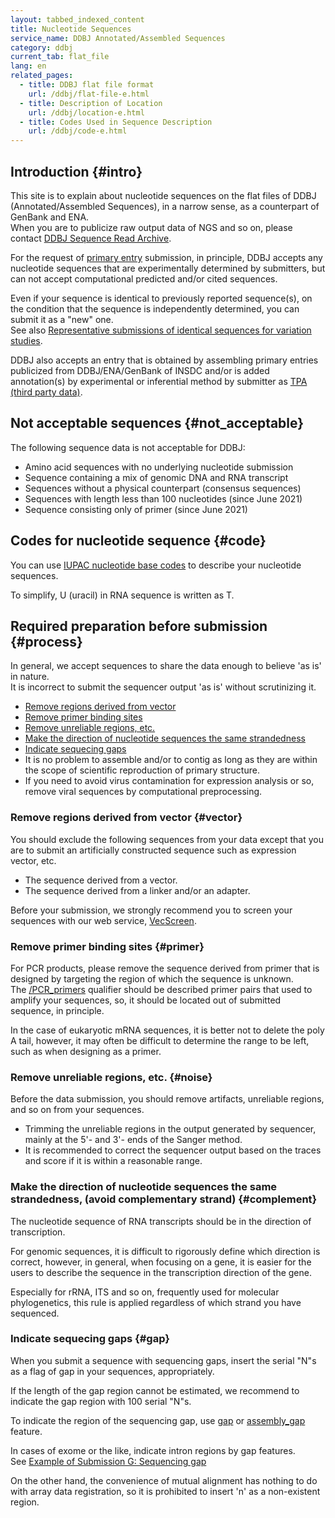 ```yaml
---
layout: tabbed_indexed_content
title: Nucleotide Sequences
service_name: DDBJ Annotated/Assembled Sequences
category: ddbj
current_tab: flat_file
lang: en
related_pages:
  - title: DDBJ flat file format
    url: /ddbj/flat-file-e.html
  - title: Description of Location
    url: /ddbj/location-e.html
  - title: Codes Used in Sequence Description
    url: /ddbj/code-e.html
---
```


## Introduction  {#intro}

This site is to explain about nucleotide sequences on the flat files of DDBJ (Annotated/Assembled Sequences), in a narrow sense, as a counterpart of GenBank and ENA.    
When you are to publicize raw output data of NGS and so on, please contact [DDBJ Sequence Read Archive](/dra/index-e.html).    
    
For the request of [primary entry](/ddbj/submission-e.html#primary_entry) submission, in principle, DDBJ accepts any nucleotide sequences that are experimentally determined by submitters, but can not accept computational predicted and/or cited sequences.
    
Even if your sequence is identical to previously reported sequence(s), on the condition that the sequence is independently determined, you can submit it as a "new" one.    
See also [Representative submissions of identical sequences for variation studies](/ddbj/representative-sequence-e.html).    
    
DDBJ also accepts an entry that is obtained by assembling primary entries publicized from DDBJ/ENA/GenBank of INSDC and/or is added annotation(s) by experimental or inferential method by submitter as [TPA (third party data)](ddbj/tpa-e.html).    


## Not acceptable sequences  {#not_acceptable}

The following sequence data is not acceptable for DDBJ:    
  - Amino acid sequences with no underlying nucleotide submission
  - Sequence containing a mix of genomic DNA and RNA transcript
  - Sequences without a physical counterpart (consensus sequences)
  - Sequences with length less than 100 nucleotides (since June 2021)
  - Sequence consisting only of primer (since June 2021)

## Codes for nucleotide sequence  {#code}

You can use [IUPAC nucleotide base codes](/ddbj/code-e.html#nucleotide-1) to describe your nucleotide sequences.    

To simplify, U (uracil) in RNA sequence is written as T.    

## Required preparation before submission  {#process}

In general, we accept sequences to share the data enough to believe 'as is' in nature.    
It is incorrect to submit the sequencer output 'as is' without scrutinizing it.    

  - [Remove regions derived from vector](#vector)
  - [Remove primer binding sites](#primer)
  - [Remove unreliable regions, etc.](#noise)
  - [Make the direction of nucleotide sequences the same strandedness](#complement)
  - [Indicate sequecing gaps](#gap)
  - It is no problem to assemble and/or to contig as long as they are within the scope of scientific reproduction of primary structure. 
  - If you need to avoid virus contamination for expression analysis or so, remove viral sequences by computational preprocessing.  

### Remove regions derived from vector  {#vector}

You should exclude the following sequences from your data except that you are to submit an artificially constructed sequence such as expression vector, etc.    

  - The sequence derived from a vector.
  - The sequence derived from a linker and/or an adapter.

Before your submission, we strongly recommend you to screen your sequences with our web service, [VecScreen](http://ddbj.nig.ac.jp/vecscreen/?lang=en).    

### Remove primer binding sites  {#primer}

For PCR products, please remove the sequence derived from primer that is designed by targeting the region of which the sequence is unknown.    
The [/PCR_primers](/ddbj/qualifiers-e.html#PCR_primers) qualifier should be described primer pairs that used to amplify your sequences, 
so, it should be located out of submitted sequence, in principle.    

In the case of eukaryotic mRNA sequences, it is better not to delete the poly A tail, however, 
it may often be difficult to determine the range to be left, such as when designing as a primer.    

### Remove unreliable regions, etc.  {#noise}

Before the data submission, you should remove artifacts, unreliable regions, and so on from your sequences.    

  - Trimming the unreliable regions in the output generated by sequencer, mainly at the 5'- and 3'- ends of the Sanger method. 
  - It is recommended to correct the sequencer output based on the traces and score if it is within a reasonable range. 

### Make the direction of nucleotide sequences the same strandedness, (avoid complementary strand)  {#complement}

The nucleotide sequence of RNA transcripts should be in the direction of transcription.    

For genomic sequences, it is difficult to rigorously define which direction is correct, however, in general, when focusing on a gene, it is easier for the users to describe the sequence in the transcription direction of the gene.    

Especially for rRNA, ITS and so on, frequently used for molecular phylogenetics, this rule is applied regardless of which strand you have sequenced.    


### Indicate sequecing gaps  {#gap}

When you submit a sequence with sequencing gaps, insert the serial "N"s as a flag of gap in your sequences, appropriately.    
    
If the length of the gap region cannot be estimated, we recommend to indicate the gap region with 100 serial "N"s.    
    
To indicate the region of the sequencing gap, use [gap](/ddbj/features-e.html#gap) or [assembly_gap](/ddbj/features-e.html#assembly_gap) feature.    
    
In cases of exome or the like, indicate intron regions by gap features.    
See [Example of Submission G: Sequencing gap](/ddbj/example-e.html#G)    
    
On the other hand, the convenience of mutual alignment has nothing to do with array data registration, so it is prohibited to insert 'n' as a non-existent region.    
